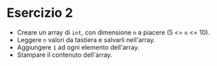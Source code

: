 # Esercizio 2

* Creare un array di `int`, con dimensione `n` a piacere (5 <= `n` <= 10).
* Leggere `n` valori da tastiera e salvarli nell'array.
* Aggiungere `1` ad ogni elemento dell'array.
* Stampare il contenuto dell'array.
